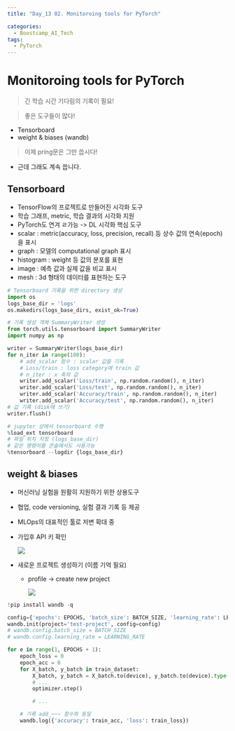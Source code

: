 ```yaml
---
title: "Day_13 02. Monitoroing tools for PyTorch"

categories:
  - Boostcamp_AI_Tech
tags:
  - PyTorch
---
```


# Monitoroing tools for PyTorch

> 긴 학습 시간 기다림의 기록이 필요!

> 좋은 도구들이 많다!

- Tensorboard
- weight & biases (wandb)

> 이제 pring문은 그만 씁시다!

- 근데 그래도 계속 씁니다.

## Tensorboard

- TensorFlow의 프로젝트로 만들어진 시각화 도구
- 학습 그래프, metric, 학습 결과의 시각화 지원
- PyTorch도 연겨 ㄹ가능 -> DL 시각화 핵심 도구
- scalar : metric(accuracy, loss, precision, recall) 등 상수 값의 연속(epoch)을 표시
- graph : 모델의 computational graph 표시
- histogram : weight 등 값의 분포를 표현
- image : 예측 값과 실제 값을 비교 표시
- mesh : 3d 형태의 데이터를 표현하는 도구

```python
# Tensorboard 기록을 위한 directory 생성
import os
logs_base_dir = 'logs'
os.makedirs(logs_base_dirs, exist_ok=True)

# 기록 생성 객체 SummaryWriter 생성
from torch.utils.tensorboard import SummaryWriter
import numpy as np

writer = SummaryWriter(logs_base_dir)
for n_iter in range(100):
    # add_scalar 함수 : scalar 값을 기록
    # Loss/train : loss category에 train 값
    # n_iter : x 축의 값
    writer.add_scalar('Loss/train', np.random.random(), n_iter)  
    writer.add_scalar('Loss/test', np.random.random(), n_iter)
    writer.add_scalar('Accuracy/train', np.random.random(), n_iter)
    writer.add_scalar('Accuracy/test', np.random.random(), n_iter)
# 값 기록 (disk에 쓰기)
writer.flush()

# jupyter 상에서 tensorboard 수행
%load_ext tensorboard
# 파일 위치 지정 (logs_base_dir)
# 같은 명령어를 콘솔에서도 사용가능
%tensorboard --logdir {logs_base_dir}
```

## weight & biases

- 머신러닝 실험을 원활히 지원하기 위한 상용도구
- 협업, code versioning, 실험 결과 기록 등 제공
- MLOps의 대표적인 툴로 저변 확대 중

- 가입후 API 키 확인
    
    ![]({{site.url}}/assets/images/2021-08-19-14-28-38.png)

- 새로운 프로젝트 생성하기 (이름 기억 필요)
  - profile -> create new project
  
    ![]({{site.url}}/assets/images/2021-08-19-14-29-38.png)


```python
!pip install wandb -q

config={'epochs': EPOCHS, 'batch_size': BATCH_SIZE, 'learning_rate': LEARNING_RATE}
wandb.init(project='test-project', config=config)
# wandb.config.batch_size = BATCH_SIZE
# wandb.config.learning_rate = LEARNING_RATE

for e in range(1, EPOCHS + 1):
    epoch_loss = 0
    epoch_acc = 0
    for X_batch, y_batch in train_dataset:
        X_batch, y_batch = X_batch.to(device), y_batch.to(device).type(torch.cuda.FloatTensor)
        # ...
        optimizer.step()

        # ...

    # 기록 add_~~~ 함수와 동일
    wandb.log({'accuracy': train_acc, 'loss': train_loss})
```


